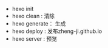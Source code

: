 * hexo init
* hexo clean : 清除
* hexo generate：  生成
* hexo deploy : 发布zheng-ji.github.io
* hexo  server : 预览




